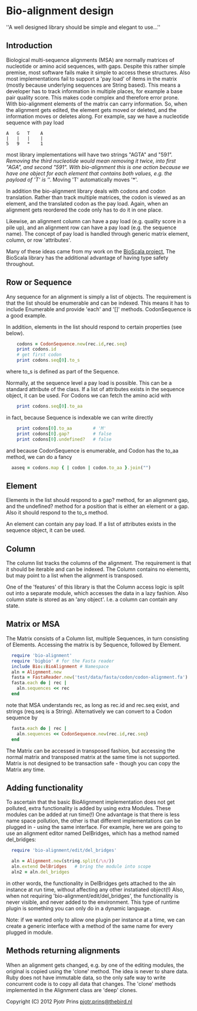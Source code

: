 # Bio-alignment design

''A well designed library should be simple and elegant to use...''

## Introduction

Biological multi-sequence alignments (MSA) are normally matrices of
nucleotide or amino acid sequences, with gaps. Despite this rather
simple premise, most software fails make it simple to access these
structures. Also most implementations fail to support a 'pay load' of
items in the matrix (mostly because underlying sequences are String
based). This means a developer has to track information in multiple
places, for example a base pair quality score. This makes code complex
and therefore error prone. With bio-alignment elements of the matrix
can carry information. So, when the alignment gets edited,
the element gets moved or deleted, and the information moves or
deletes along. For example,
say we have a nucleotide sequence with pay load

    A   G   T    A
    |   |   |    |
    5   9   *    1

most library implementations will have two strings "AGTA" and "59*1".
Removing the third nucleotide would mean removing it twice, into first
"AGA", and second "591". With bio-alignment this is one action because we
have one object for each element that contains both values, e.g. the
payload of 'T' is '*'. Moving 'T' automatically moves '*'.

In addition the bio-alignment library deals with codons and codon translation.
Rather than track multiple matrices, the codon is viewed as an element,
and the translated codon as the pay load. Again, when an alignment gets
reordered the code only has to do it in one place.

Likewise, an alignment column can have a pay load (e.g. quality score
in a pile up), and an alignment row can have a pay load (e.g. the
sequence name). The concept of pay load is handled through generic
matrix element, column, or row 'attributes'.

Many of these ideas came from my work on the [BioScala
project](https://github.com/pjotrp/bioscala/blob/master/doc/design.txt),
The BioScala library has the additional advantage of having type
safety throughout.

## Row or Sequence

Any sequence for an alignment is simply a list of objects. The
requirement is that the list should be enumerable and can be indexed. This means
it has to include Enumerable and provide 'each' and '[]' methods. CodonSequence 
is a good example.

In addition, elements in the list should respond to certain properties (see
below). 

```ruby
    codons = CodonSequence.new(rec.id,rec.seq)
    print codons.id
    # get first codon
    print codons.seq[0].to_s
```

where to_s is defined as part of the Sequence.

Normally, at the sequence level a pay load is possible. This can be a standard
attribute of the class. If a list of attributes exists in the
sequence object, it can be used. For Codons we can fetch the amino
acid with

```ruby
    print codons.seq[0].to_aa
```

in fact, because Sequence is indexable we can write directly

```ruby
    print codons[0].to_aa        # 'M'
    print codons[0].gap?         # false
    print codons[0].undefined?   # false
```

and because CodonSequence is enumerable, and Codon has the to_aa method, we can
do a fancy

```ruby
  aaseq = codons.map { | codon | codon.to_aa }.join("")
```

## Element

Elements in the list should respond to a gap? method, for an alignment
gap, and the undefined? method for a position that is either an
element or a gap. Also it should respond to the to_s method.

An element can contain any pay load.  If a list of attributes exists
in the sequence object, it can be used.

## Column

The column list tracks the columns of the alignment. The requirement
is that it should be iterable and can be indexed. The Column contains
no elements, but may point to a list when the alignment is transposed.

One of the 'features' of this library is that the Column access logic is 
split out into a separate module, which accesses the data in a lazy fashion. 
Also column state is stored as an 'any object'. I.e. a column can contain
any state.

## Matrix or MSA

The Matrix consists of a Column list, multiple Sequences, in turn
consisting of Elements. Accessing the matrix is by Sequence, followed
by Element.

```ruby
  require 'bio-alignment'
  require 'bigbio' # for the Fasta reader
  include Bio::BioAlignment # Namespace
  aln = Alignment.new
  fasta = FastaReader.new('test/data/fasta/codon/codon-alignment.fa')
  fasta.each do | rec |
    aln.sequences << rec
  end
```

note that MSA understands rec, as long as rec.id and rec.seq exist, and strings
(req.seq is a String). Alternatively we can convert to a Codon sequence by

```ruby
  fasta.each do | rec |
    aln.sequences << CodonSequence.new(rec.id,rec.seq)
  end
```

The Matrix can be accessed in transposed fashion, but accessing the normal
matrix and transposed matrix at the same time is not supported.  Matrix is not
designed to be transaction safe - though you can copy the Matrix any time.


## Adding functionality

To ascertain that the basic BioAlignment implementation does not get
polluted, extra functionality is added by using extra Modules. These
modules can be added at run time(!) One advantage is that there is
less name space pollution, the other is that different implementations
can be plugged in - using the same interface. For example, here we are
going to use an alignment editor named DelBridges, which has a method
named del_bridges:

```ruby
  require 'bio-alignment/edit/del_bridges'

  aln = Alignment.new(string.split(/\n/))
  aln.extend DelBridges   # bring the module into scope
  aln2 = aln.del_bridges
```

in other words, the functionality in DelBridges gets attached to the
aln instance at run time, without affecting any other instatiated
object(!) Also, when not requiring 'bio-alignment/edit/del_bridges',
the functionality is never visible, and never added to the
environment. This type of runtime plugin is something you can only do
in a dynamic language.

Note: if we wanted only to allow one plugin per instance at a time, we can
create a generic interface with a method of the same name for every
plugged in module. 

## Methods returning alignments

When an alignment gets changed, e.g. by one of the editing modules, the
original is copied using the 'clone' method. The idea is never to share
data. Ruby does not have immutable data, so the only safe way to write
concurrent code is to copy all data that changes. The 'clone' methods
implemented in the Alignment class are 'deep' clones.

Copyright (C) 2012 Pjotr Prins <pjotr.prins@thebird.nl>
